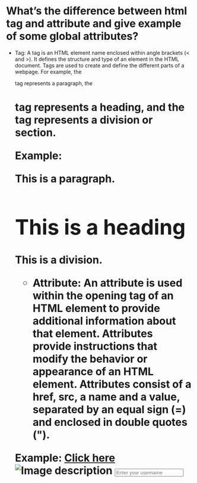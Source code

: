 # What’s the difference between html tag and attribute and give example of some global attributes?

  - Tag: A tag is an HTML element name enclosed within angle brackets (< and >). It defines the structure and type of an element in the HTML document. Tags are used to create and define the different parts of a webpage. For example, the <p> tag represents a paragraph, the <h1> tag represents a heading, and the <div> tag represents a division or section.

    Example:
        <p>This is a paragraph.</p>
        <h1>This is a heading</h1>
        <div>This is a division.</div>
    
    - Attribute: An attribute is used within the opening tag of an HTML element to provide additional information about that element. Attributes provide instructions that modify the behavior or appearance of an HTML element. Attributes consist of a href, src, a name and a value, separated by an equal sign (=) and enclosed in double quotes (").

    Example:
        <a href="https://www.youtube.com/@developerstring">Click here</a>
        <img src="image.jpg" alt="Image description">
        <input type="text" name="username" placeholder="Enter your username">

